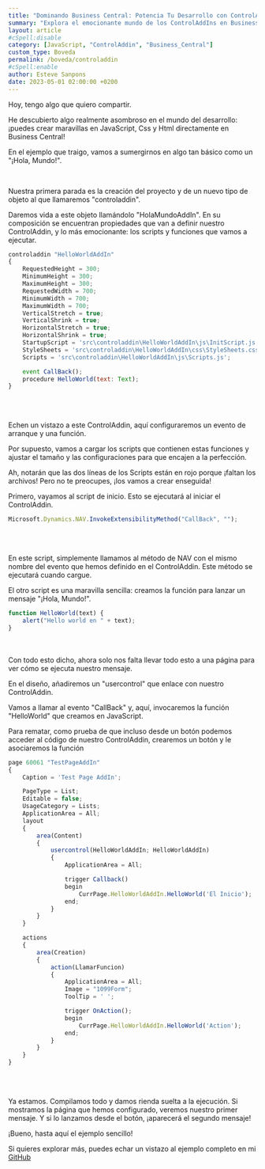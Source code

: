 ```yaml
---
title: "Dominando Business Central: Potencia Tu Desarrollo con ControlAddIns"
summary: "Explora el emocionante mundo de los ControlAddIns en Business Central y descubre cómo elevar tus aplicaciones con JavaScript, CSS y HTML. Aprende a crear tu propio "Hola, Mundo" y desbloquea un universo de posibilidades en el desarrollo."
layout: article
#cSpell:disable
category: [JavaScript, "ControlAddin", "Business_Central"]
custom_type: Boveda
permalink: /boveda/controladdin
#cSpell:enable
author: Esteve Sanpons
date: 2023-05-01 02:00:00 +0200
---
```


Hoy, tengo algo que quiero compartir.

He descubierto algo realmente asombroso en el mundo del desarrollo: ¡puedes crear maravillas en JavaScript, Css y Html directamente en Business Central!

En el ejemplo que traigo, vamos a sumergirnos en algo tan básico como un "¡Hola, Mundo!".

<br>

Nuestra primera parada es la creación del proyecto y de un nuevo tipo de objeto al que llamaremos "controladdin".

Daremos vida a este objeto llamándolo "HolaMundoAddIn". En su composición se encuentran propiedades que van a definir nuestro ControlAddin, y lo más emocionante: los scripts y funciones que vamos a ejecutar.

```javascript
controladdin "HelloWorldAddIn"
{
    RequestedHeight = 300;
    MinimumHeight = 300;
    MaximumHeight = 300;
    RequestedWidth = 700;
    MinimumWidth = 700;
    MaximumWidth = 700;
    VerticalStretch = true;
    VerticalShrink = true;
    HorizontalStretch = true;
    HorizontalShrink = true;
    StartupScript = 'src\controladdin\HelloWorldAddIn\js\InitScript.js';
    StyleSheets = 'src\controladdin\HelloWorldAddIn\css\StyleSheets.css';
    Scripts = 'src\controladdin\HelloWorldAddIn\js\Scripts.js';

    event CallBack();
    procedure HelloWorld(text: Text);
}
```

<br><br>

Echen un vistazo a este ControlAddin, aquí configuraremos un evento de arranque y una función.

Por supuesto, vamos a cargar los scripts que contienen estas funciones y ajustar el tamaño y las configuraciones para que encajen a la perfección.

Ah, notarán que las dos líneas de los Scripts están en rojo porque ¡faltan los archivos! Pero no te preocupes, ¡los vamos a crear enseguida!

Primero, vayamos al script de inicio. Esto se ejecutará al iniciar el ControlAddin.

```javascript
Microsoft.Dynamics.NAV.InvokeExtensibilityMethod("CallBack", "");
```

<br><br>

En este script, simplemente llamamos al método de NAV con el mismo nombre del evento que hemos definido en el ControlAddin. Este método se ejecutará cuando cargue.

El otro script es una maravilla sencilla: creamos la función para lanzar un mensaje "¡Hola, Mundo!".

```javascript
function HelloWorld(text) {
    alert("Hello world en " + text);
}
```

<br><br>
Con todo esto dicho, ahora solo nos falta llevar todo esto a una página para ver cómo se ejecuta nuestro mensaje.

En el diseño, añadiremos un "usercontrol" que enlace con nuestro ControlAddin.

Vamos a llamar al evento "CallBack" y, aquí, invocaremos la función "HelloWorld" que creamos en JavaScript.

Para rematar, como prueba de que incluso desde un botón podemos acceder al código de nuestro ControlAddin, crearemos un botón y le asociaremos la función

```javascript
page 60061 "TestPageAddIn"
{
    Caption = 'Test Page AddIn';

    PageType = List;
    Editable = false;
    UsageCategory = Lists;
    ApplicationArea = All;
    layout
    {
        area(Content)
        {
            usercontrol(HelloWorldAddIn; HelloWorldAddIn)
            {
                ApplicationArea = All;

                trigger Callback()
                begin
                    CurrPage.HelloWorldAddIn.HelloWorld('El Inicio');
                end;
            }
        }
    }

    actions
    {
        area(Creation)
        {
            action(LlamarFuncion)
            {
                ApplicationArea = All;
                Image = "1099Form";
                ToolTip = ' ';

                trigger OnAction();
                begin
                    CurrPage.HelloWorldAddIn.HelloWorld('Action');
                end;
            }
        }
    }
}
```

<br><br>

Ya estamos. Compilamos todo y damos rienda suelta a la ejecución. Si mostramos la página que hemos configurado, veremos nuestro primer mensaje. Y si lo lanzamos desde el botón, ¡aparecerá el segundo mensaje!

¡Bueno, hasta aquí el ejemplo sencillo!

Si quieres explorar más, puedes echar un vistazo al ejemplo completo en mi [GitHub](https://github.com/Esanpons/ControlAddIns-Business-Central)
